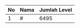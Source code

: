 | No | Nama            | Jumlah Level |
|----|-----------------|--------------|
| 1  | #    |    6495        |
